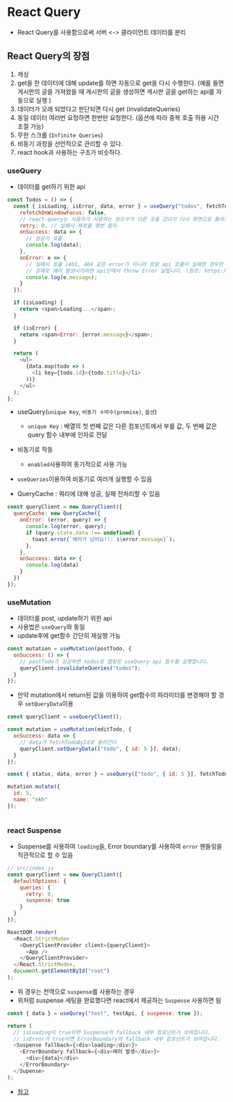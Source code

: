# React Query
- React Query를 사용함으로써 서버 <-> 클라이언트 데이터를 분리

## React Query의 장점
1. 캐싱
2. get을 한 데이터에 대해 update를 하면 자동으로 get을 다시 수행한다. (예를 들면 게시판의 글을 가져왔을 때 게시판의 글을 생성하면 게시판 글을 get하는 api를 자동으로 실행 )
3. 데이터가 오래 되었다고 판단되면 다시 get (invalidateQueries)
4. 동일 데이터 여러번 요청하면 한번만 요청한다. (옵션에 따라 중복 호출 허용 시간 조절 가능)
5. 무한 스크롤 (`Infinite Queries`)
6. 비동기 과정을 선언적으로 관리할 수 있다.
7. react hook과 사용하는 구조가 비슷하다.

### useQuery
- 데이터를 get하기 위한 api
```js
const Todos = () => {
  const { isLoading, isError, data, error } = useQuery("todos", fetchTodoList, {
    refetchOnWindowFocus: false, 
    // react-query는 사용자가 사용하는 윈도우가 다른 곳을 갔다가 다시 화면으로 돌아오면 이 함수를 재실행합니다. 그 재실행 여부 옵션 입니다.
    retry: 0, // 실패시 재호출 몇번 할지
    onSuccess: data => {
      // 성공시 호출
      console.log(data);
    },
    onError: e => {
      // 실패시 호출 (401, 404 같은 error가 아니라 정말 api 호출이 실패한 경우만 호출됩니다.)
      // 강제로 에러 발생시키려면 api단에서 throw Error 날립니다. (참조: https://react-query.tanstack.com/guides/query-functions#usage-with-fetch-and-other-clients-that-do-not-throw-by-default)
      console.log(e.message);
    }
  });

  if (isLoading) {
    return <span>Loading...</span>;
  }

  if (isError) {
    return <span>Error: {error.message}</span>;
  }

  return (
    <ul>
      {data.map(todo => (
        <li key={todo.id}>{todo.title}</li>
      ))}
    </ul>
  );
};

```
- useQuery(`unique Key`, `비동기 ㅎ마수(promise)`, `옵션`)
  - `unique Key` : 배열의 첫 번째 값은 다른 컴포넌트에서 부를 값, 두 번째 값은 query 함수 내부에 인자로 전달
- 비동기로 작동
  - `enabled`사용하여 동기적으로 사용 가능

- `useQueries`이용하여 비동기로 여러개 실행할 수 있음
- QueryCache : 쿼리에 대해 성공, 실패 전처리할 수 있음
```js
const queryClient = new QueryClient({
  queryCache: new QueryCache({
    onError: (error, query) => {
      console.log(error, query);
      if (query.state.data !== undefined) {
        toast.error(`에러가 났어요!!: ${error.message}`);
      },
    },
    onSuccess: data => {
      console.log(data)
    }
  })
});

```



### useMutation
- 데이터를 post, update하기 위한 api
- 사용법은 `useQuery`와 동일
- update후에 get함수 간단히 재실행 가능
```js
const mutation = useMutation(postTodo, {
  onSuccess: () => {
    // postTodo가 성공하면 todos로 맵핑된 useQuery api 함수를 실행합니다.
    queryClient.invalidateQueries("todos");
  }
});
```
- 만약 mutation에서 return된 값을 이용하여 get함수의 파라미터를 변경해야 할 경우 `setQueryData`이용

```js
const queryClient = useQueryClient();

const mutation = useMutation(editTodo, {
  onSuccess: data => {
    // data가 fetchTodoById로 들어간다
    queryClient.setQueryData(["todo", { id: 5 }], data);
  }
});

const { status, data, error } = useQuery(["todo", { id: 5 }], fetchTodoById);

mutation.mutate({
  id: 5,
  name: "nkh"
});
 
```

### react Suspense
- Suspense를 사용하여 `loading`을, Error boundary를 사용하여 `error` 핸들링을 직관적으로 할 수 있음
```js
// src/index.js
const queryClient = new QueryClient({
  defaultOptions: {
    queries: {
      retry: 0,
      suspense: true
    }
  }
});

ReactDOM.render(
  <React.StrictMode>
    <QueryClientProvider client={queryClient}>
      <App />
    </QueryClientProvider>
  </React.StrictMode>,
  document.getElementById("root")
);

```
- 위 경우는 전역으로 `suspense`를 사용하는 경우
- 위처럼 suspense 세팅을 완료했다면 react에서 제공하는 `Suspense` 사용하면 됨
```js
const { data } = useQurey("test", testApi, { suspense: true });

return (
  // isLoading이 true이면 Suspense의 fallback 내부 컴포넌트가 보여집니다.
  // isError가 true이면 ErrorBoundary의 fallback 내부 컴포넌트가 보여집니다.
  <Suspense fallback={<div>loading</div>}>
    <ErrorBoundary fallback={<div>에러 발생</div>}>
      <div>{data}</div>
    </ErrorBoundary>
  </Supense>
);

```

- [참고](https://kyounghwan01.github.io/blog/React/react-query/basic/#react-suspense%E1%84%8B%E1%85%AA-react-query-%E1%84%89%E1%85%A1%E1%84%8B%E1%85%AD%E1%86%BC%E1%84%92%E1%85%A1%E1%84%80%E1%85%B5)